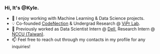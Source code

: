 ### Hi, It's @Kyle.

- 🌱 I enjoy working with Machine Learning & Data Science projects.
- 💡 Co-founded [CodeNection](https://www.instagram.com/code_nection) & Undergrad Research @ [ViPr Lab](https://viprlab.github.io/).
- 🔭 Previously worked as Data Scientist Intern @ [Dell](https://www.dell.com/en-my), Research Intern @ [NCCU (Taiwan)](https://ee.ccu.edu.tw/).
- 📫 Feel free to reach out through my contacts in my profile for any inquiries!

<!-- <img align="left" alt="kyle-lyk's GitHub Stats" src="https://github-readme-stats-git-master-kyle-lyk.vercel.app/api?username=kyle-lyk&theme=tokyonight&count_private=true&show_icons=true&hide_border=true" /> -->


<!-- https://github-readme-stats-git-master-kyle-lyk.vercel.app/ -->

<!--
**kyle-lyk/kyle-lyk** is a ✨ _special_ ✨ repository because its `README.md` (this file) appears on your GitHub profile.

Here are some ideas to get you started:

- 🔭 I’m currently working on ...
- 🌱 I’m currently learning ...
- 👯 I’m looking to collaborate on ...
- 🤔 I’m looking for help with ...
- 💬 Ask me about ...
- 📫 How to reach me: ...
- 😄 Pronouns: ...
- ⚡ Fun fact: ...
- https://gist.github.com/rxaviers/7360908
-->
